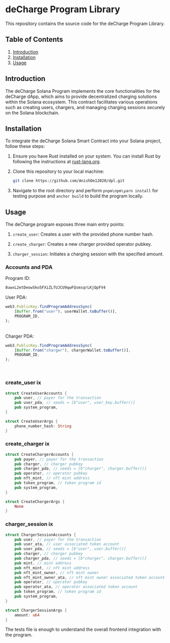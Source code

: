 # deCharge Program Library

This repository contains the source code for the deCharge Program Library.

## Table of Contents

1. [Introduction](#introduction)
2. [Installation](#installation)
3. [Usage](#usage)

## Introduction

The deCharge Solana Program implements the core functionalities for the deCharge dApp, which aims to provide decentralized charging solutions within the Solana ecosystem. This contract facilitates various operations such as creating users, chargers, and managing charging sessions securely on the Solana blockchain.

## Installation

To integrate the deCharge Solana Smart Contract into your Solana project, follow these steps:

1. Ensure you have Rust installed on your system. You can install Rust by following the instructions at [rust-lang.org](https://www.rust-lang.org/tools/install).

2. Clone this repository to your local machine:

    ```bash
    git clone https://github.com/AnishDe12020/dpl.git
    ```

3. Navigate to the root directory and perform `pnpm\npm\yarn install` for testing purpose and `anchor build` to build the program locally.

## Usage

The deCharge program exposes three main entry points:

1. `create_user`: Creates a user with the provided phone number hash.

2. `create_charger`: Creates a new charger provided operator pubkey.
3. `charger_session`: Initiates a charging session with the specified amount.

### Accounts and PDA

Program ID:
```md
8uwxL2etDeowSko5FXiZLfUJCU9qwFQsmsqrLKjQpFV4
```

User PDA:
```js
web3.PublicKey.findProgramAddressSync(
    [Buffer.from("user"), userWallet.toBuffer()],
    PROGRAM_ID,
);
```

<br/>
Charger PDA:

```js
web3.PublicKey.findProgramAddressSync(
    [Buffer.from("charger"), chargerWallet.toBuffer()],
    PROGRAM_ID,
);
```
<br/>

### create_user ix
```rs
struct CreateUserAccounts {
    pub user, // payer for the transaction
    pub user_pda, // seeds = [b"user", user_key.buffer()]
    pub system_program,
}

struct CreateUserArgs {
    phone_number_hash: String
}
```

### create_charger ix
```rs
struct CreateChargerAccounts {
    pub payer, // payer for the transaction
    pub charger, // charger pubkey
    pub charger_pda, // seeds = [b"charger", charger.buffer()]
    pub operator, // operator pubkey
    pub nft_mint, // nft mint address
    pub token_program, // token program id
    pub system_program,
}

struct CreateChargerArgs {
    None
}
```

### charger_session ix
```rs
struct ChargerSessionAccounts {
    pub user, // payer for the transaction
    pub user_ata, // user associated token account
    pub user_pda, // seeds = [b"user", user.buffer()]
    pub charger, // charger pubkey
    pub charger_pda, // seeds = [b"charger", charger.buffer()]
    pub mint, // mint address
    pub nft_mint, // nft mint address
    pub nft_mint_owner, // nft mint owner
    pub nft_mint_owner_ata, // nft mint owner associated token account
    pub operator, // operator pubkey
    pub operator_ata, // operator associated token account
    pub token_program, // token program id
    pub system_program,
}

struct ChargerSessionArgs {
    amount: u64
}
```

The tests file is enough to understand the overall frontend integration with the program.
